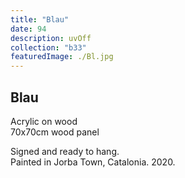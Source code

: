 ```yaml
---
title: "Blau"
date: 94
description: uvOff
collection: "b33"
featuredImage: ./Bl.jpg
---
```


## Blau

Acrylic on wood<br/>
70x70cm wood panel

Signed and ready to hang.<br/>
Painted in Jorba Town, Catalonia. 2020.